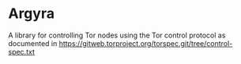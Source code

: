 Argyra
=====

A library for controlling Tor nodes using the Tor control protocol as
documented in https://gitweb.torproject.org/torspec.git/tree/control-spec.txt
